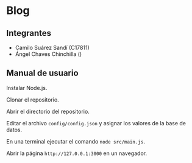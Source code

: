 # Blog

## Integrantes

* Camilo Suárez Sandí (C17811)
* Ángel Chaves Chinchilla ()

## Manual de usuario

Instalar Node.js.

Clonar el repositorio.

Abrir el directorio del repositorio.

Editar el archivo `config/config.json` y asignar los valores de la base de datos.

En una terminal ejecutar el comando `node src/main.js`.

Abrir la página `http://127.0.0.1:3000` en un navegador.
